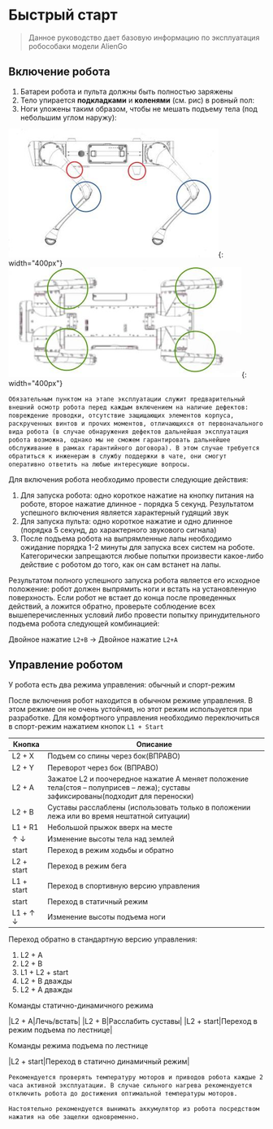 # Быстрый старт

> Данное руководство дает базовую информацию по эксплуатация робособаки модели AlienGo

## Включение робота

1. Батареи робота и пульта должны быть полностью заряжены
2. Тело упирается **подкладками** и **коленями** (см. рис) в ровный пол:
3. Ноги уложены таким образом, чтобы не мешать подъему тела (под небольшим углом наружу):

![Схема собаки](/assets/images/aliengo_image_1.jpg){: width="400px"}
![Схема собаки](/assets/images/aliengo_image_2.jpg){: width="400px"}


```warning
Обязательным пунктом на этапе эксплуатации служит предварительный внешний осмотр робота перед каждым включением на наличие дефектов: повреждение проводки, отсутствие защищающих элементов корпуса, раскрученных винтов и прочих моментов, отличающихся от первоначального вида робота (в случае обнаружения дефектов дальнейшая эксплуатация робота возможна, однако мы не сможем гарантировать дальнейшее обслуживание в рамках гарантийного договора). В этом случае требуется обратиться к инженерам в службу поддержки в чате, они смогут оперативно ответить на любые интересующие вопросы.
```

Для включения робота необходимо провести следующие действия:
1. Для запуска робота: одно короткое нажатие на кнопку питания на роботе, второе нажатие длинное - порядка 5 секунд. Результатом успешного включения является характерный гудящий звук
2. Для запуска пульта: одно короткое нажатие и одно длинное (порядка 5 секунд, до характерного звукового  сигнала)
3. После подъема робота на выпрямленные лапы необходимо ожидание порядка 1-2 минуты для запуска всех систем на роботе. Категорически запрещаются любые попытки произвести какое-либо действие с роботом до того, как он сам встанет на лапы.

Результатом полного успешного запуска робота является его исходное положение: робот должен выпрямить ноги и встать на установленную поверхность. Если робот не встает до конца после проведенных действий, а ложится обратно, проверьте соблюдение всех вышеперечисленных условий либо провести попытку принудительного подъема робота следующей комбинацией:

Двойное нажатие `L2+B` -> Двойное нажатие `L2+A`

## Управление роботом

У робота есть два режима управления: обычный и спорт-режим

После включения робот находится в обычном режиме управления. В этом режиме он не очень устойчив, но этот режим используется при разработке. Для комфортного управления необходимо переключиться в спорт-режим нажатием кнопок `L1 + Start`

|Кнопка|Описание|
|--|--|
|L2 + X|Подъем со спины через бок(ВПРАВО)|
|L2 + Y|Переворот через бок (ВПРАВО)|
|L2 + A|Зажатое L2 и поочередное нажатие A меняет положение тела(стоя – полуприсев – лежа); суставы зафиксированы(подходит для переноски)|
|L2 + B|Суставы расслаблены (использовать только в положении лежа или во время нештатной ситуации)|
|L1 + R1|Небольшой прыжок вверх на месте|
|↑ ↓|Изменение высоты тела над землей|
|start|Переход в режим ходьбы и обратно|
|L2 + start|Переход в режим бега|
|L1 + start|Переход в спортивную версию управления|
|start|Переход в статичный режим|
|L1 + ↑ ↓|Изменение высоты подъема ноги|

Переход обратно в стандартную версию управления:
1. L2 + A
2. L2 + B
3. L1 + L2 + start
4. L2 + B дважды
5. L2 + A дважды

Команды статично-динамичного режима

|L2 + A|Лечь/встать|
|L2 + B|Расслабить суставы|
|L2 + start|Переход в режим подъема по лестнице|

Команды режима подъема по лестнице

|L2 + start|Переход в статично динамичный режим|



```note
Рекомендуется проверять температуру моторов и приводов робота каждые 2 часа активной эксплуатации. В случае сильного нагрева рекомендуется отключить робота до достижения оптимальной температуры моторов.
```

```note
Настоятельно рекомендуется вынимать аккумулятор из робота посредством нажатия на обе защелки одновременно.
```
